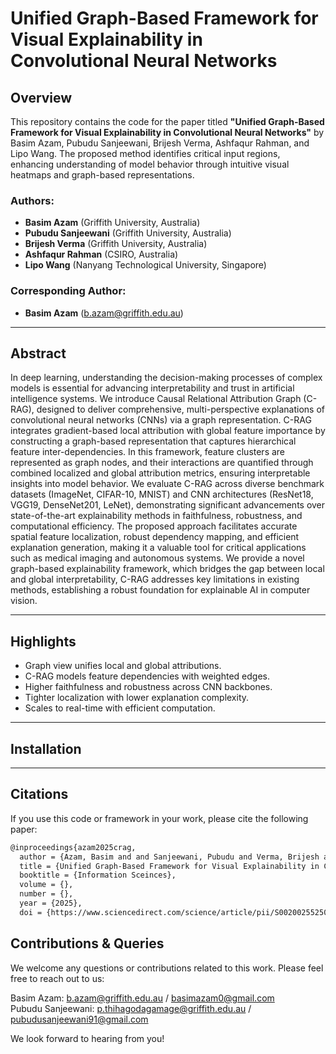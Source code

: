 # Unified Graph-Based Framework for Visual Explainability in Convolutional Neural Networks
## Overview

This repository contains the code for the paper titled **"Unified Graph-Based Framework for Visual Explainability in Convolutional Neural Networks"** by Basim Azam, Pubudu Sanjeewani, Brijesh Verma, Ashfaqur Rahman, and Lipo Wang. The proposed method identifies critical input regions, enhancing understanding of model behavior through intuitive visual heatmaps and graph-based representations. 


### Authors:
- **Basim Azam** (Griffith University, Australia)
- **Pubudu Sanjeewani** (Griffith University, Australia)
- **Brijesh Verma** (Griffith University, Australia)
- **Ashfaqur Rahman** (CSIRO, Australia)
- **Lipo Wang** (Nanyang Technological University, Singapore)

### Corresponding Author:
- **Basim Azam** (b.azam@griffith.edu.au)

---

## Abstract

In deep learning, understanding the decision-making processes of complex models is essential for advancing interpretability and trust in artificial intelligence systems. We introduce Causal Relational Attribution Graph (C-RAG), designed to deliver comprehensive, multi-perspective explanations of convolutional neural networks (CNNs) via a graph representation. C-RAG integrates gradient-based local attribution with global feature importance by constructing a graph-based representation that captures hierarchical feature inter-dependencies. In this framework, feature clusters are represented as graph nodes, and their interactions are quantified through combined localized and global attribution metrics, ensuring interpretable insights into model behavior. We evaluate C-RAG across diverse benchmark datasets (ImageNet, CIFAR-10, MNIST) and CNN architectures (ResNet18, VGG19, DenseNet201, LeNet), demonstrating significant advancements over state-of-the-art explainability methods in faithfulness, robustness, and computational efficiency. The proposed approach facilitates accurate spatial feature localization, robust dependency mapping, and efficient explanation generation, making it a valuable tool for critical applications such as medical imaging and autonomous systems. We provide a novel graph-based explainability framework, which bridges the gap between local and global interpretability, C-RAG addresses key limitations in existing methods, establishing a robust foundation for explainable AI in computer vision.

---

## Highlights

- Graph view unifies local and global attributions.
- C-RAG models feature dependencies with weighted edges.
- Higher faithfulness and robustness across CNN backbones.
- Tighter localization with lower explanation complexity.
- Scales to real-time with efficient computation.

---

## Installation

---

## Citations

If you use this code or framework in your work, please cite the following paper:

```bash
@inproceedings{azam2025crag,
  author = {Azam, Basim and and Sanjeewani, Pubudu and Verma, Brijesh and Rahman, Ashfaqur and Wang, Lipo},
  title = {Unified Graph-Based Framework for Visual Explainability in Convolutional Neural Networks},
  booktitle = {Information Sceinces},
  volume = {},
  number = {},
  year = {2025},
  doi = {https://www.sciencedirect.com/science/article/pii/S0020025525007819?via%3Dihub}
```

## Contributions & Queries

We welcome any questions or contributions related to this work. Please feel free to reach out to us:

Basim Azam: b.azam@griffith.edu.au / basimazam0@gmail.com<br>
Pubudu Sanjeewani: p.thihagodagamage@griffith.edu.au / pubudusanjeewani91@gmail.com<br>

We look forward to hearing from you!


